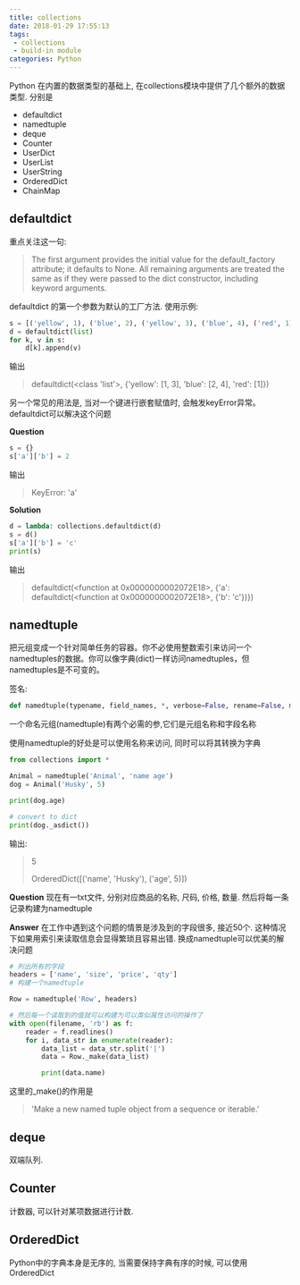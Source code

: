 ```yaml
---
title: collections
date: 2018-01-29 17:55:13
tags: 
 - collections
 - build-in module
categories: Python
---
```

Python 在内置的数据类型的基础上, 在collections模块中提供了几个额外的数据类型. 分别是
- defaultdict
- namedtuple
- deque
- Counter
- UserDict
- UserList
- UserString
- OrderedDict
- ChainMap

## defaultdict
重点关注这一句:
> The first argument provides the initial value for the default_factory attribute; it defaults to None. All remaining arguments are treated the same as if they were passed to the dict constructor, including keyword arguments.

defaultdict 的第一个参数为默认的工厂方法. 使用示例:
```py
s = [('yellow', 1), ('blue', 2), ('yellow', 3), ('blue', 4), ('red', 1)]
d = defaultdict(list)
for k, v in s:
    d[k].append(v)
```

输出
> defaultdict(<class 'list'>, {'yellow': [1, 3], 'blue': [2, 4], 'red': [1]})

另一个常见的用法是, 当对一个键进行嵌套赋值时, 会触发keyError异常。 defaultdict可以解决这个问题

**Question**

```py
s = {}
s['a']['b'] = 2
```

输出
>KeyError: 'a'

**Solution**
```py
d = lambda: collections.defaultdict(d)
s = d()
s['a']['b'] = 'c'
print(s)
```

输出
> defaultdict(<function <lambda> at 0x0000000002072E18>, {'a': defaultdict(<function <lambda> at 0x0000000002072E18>, {'b': 'c'})})

## namedtuple
把元组变成一个针对简单任务的容器。你不必使用整数索引来访问一个namedtuples的数据。你可以像字典(dict)一样访问namedtuples，但namedtuples是不可变的。

签名:
```py
def namedtuple(typename, field_names, *, verbose=False, rename=False, module=None)
```

一个命名元组(namedtuple)有两个必需的参,它们是元组名称和字段名称

使用namedtuple的好处是可以使用名称来访问, 同时可以将其转换为字典

```py
from collections import *

Animal = namedtuple('Animal', 'name age')
dog = Animal('Husky', 5)

print(dog.age)

# convert to dict
print(dog._asdict())
```

输出:
> 5
>
>OrderedDict([('name', 'Husky'), ('age', 5)])

**Question**
现在有一txt文件, 分别对应商品的名称, 尺码, 价格, 数量. 然后将每一条记录构建为namedtuple

**Answer**
在工作中遇到这个问题的情景是涉及到的字段很多, 接近50个. 这种情况下如果用索引来读取信息会显得繁琐且容易出错. 换成namedtuple可以优美的解决问题

```py
# 列出所有的字段
headers = ['name', 'size', 'price', 'qty']
# 构建一个namedtuple

Row = namedtuple('Row', headers)

# 然后每一个读取到的值就可以构建为可以类似属性访问的操作了
with open(filename, 'rb') as f:
    reader = f.readlines()
    for i, data_str in enumerate(reader):
        data_list = data_str.split('|')
        data = Row._make(data_list)

        print(data.name)
```

这里的_make()的作用是
> 'Make a new named tuple object from a sequence or iterable.'

## deque
双端队列.

## Counter
计数器, 可以针对某项数据进行计数.

## OrderedDict
Python中的字典本身是无序的, 当需要保持字典有序的时候, 可以使用OrderedDict
